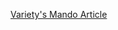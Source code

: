 [Variety's Mando Article](https://variety.com/2020/tv/features/the-mandalorian-season-1-episode-2-baby-yoda-mudhorn-fight-child-introduction-1234696209/)
